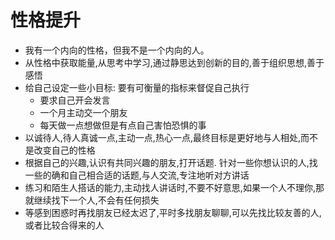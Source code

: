# 性格提升
- 我有一个内向的性格，但我不是一个内向的人。
- 从性格中获取能量,从思考中学习,通过静思达到创新的目的,善于组织思想,善于感悟
- 给自己设定一些小目标: 要有可衡量的指标来督促自己执行
  - 要求自己开会发言
  - 一个月主动交一个朋友
  - 每天做一点想做但是有点自己害怕恐惧的事
- 以诚待人,待人真诚一点,主动一点,热心一点,最终目标是更好地与人相处,而不是改变自己的性格
- 根据自己的兴趣,认识有共同兴趣的朋友,打开话题. 针对一些你想认识的人,找一些的确和自己相合适的话题,与人交流,专注地听对方讲话
- 练习和陌生人搭话的能力,主动找人讲话时,不要不好意思,如果一个人不理你,那就继续找下一个人,不会有任何损失
- 等感到困惑时再找朋友已经太迟了,平时多找朋友聊聊,可以先找比较友善的人,或者比较合得来的人
